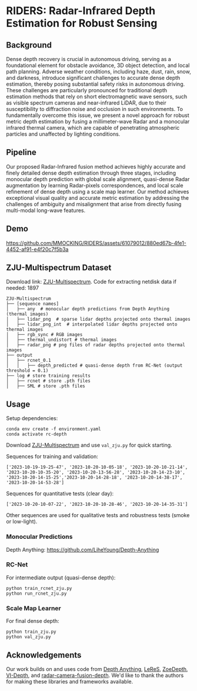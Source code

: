 # RIDERS: Radar-Infrared Depth Estimation for Robust Sensing

## Background
Dense depth recovery is crucial in autonomous driving, serving as a foundational element for obstacle avoidance, 3D object detection, and local path planning. Adverse weather conditions, including haze, dust, rain, snow, and darkness, introduce significant challenges to accurate dense depth estimation, thereby posing substantial safety risks in autonomous driving. These challenges are particularly pronounced for traditional depth estimation methods that rely on short electromagnetic wave sensors, such as visible spectrum cameras and near-infrared LiDAR, due to their susceptibility to diffraction noise and occlusion in such environments.
To fundamentally overcome this issue, we present a novel approach for robust metric depth estimation by fusing a millimeter-wave Radar and a monocular infrared thermal camera, which are capable of penetrating atmospheric particles and unaffected by lighting conditions.
## Pipeline
Our proposed Radar-Infrared fusion method achieves highly accurate and finely detailed dense depth estimation through three stages, including monocular depth prediction with global scale alignment, quasi-dense Radar augmentation by learning Radar-pixels correspondences, and local scale refinement of dense depth using a scale map learner. Our method achieves exceptional visual quality and accurate metric estimation by addressing the challenges of ambiguity and misalignment that arise from directly fusing multi-modal long-wave features. 
## Demo
https://github.com/MMOCKING/RIDERS/assets/61079012/880ed67b-4fe1-4452-af91-e4f20c7f5b3a
## ZJU-Multispectrum Dataset
Download link: [ZJU-Multispectrum](https://pan.baidu.com/s/1TGPGjX8XtQf1CyKMqU2v_w?pwd=1897).
Code for extracting netdisk data if needed: 1897

```
ZJU-Multispectrum
├── [sequence names]
│   ├── any  # monocular depth predictions from Depth Anything (thermal images)
│   ├── lidar_png  # sparse lidar depths projected onto thermal images
│   ├── lidar_png_int  # interpolated lidar depths projected onto thermal images
│   ├── rgb_sync # RGB images
│   ├── thermal_undistort # thermal images
│   ├── radar_png # png files of radar depths projected onto thermal images
├── output
│   ├── rcnet_0.1
│   │   ├── depth_predicted # quasi-dense depth from RC-Net (output threshold = 0.1)
├── log # store training results
│   ├── rcnet # store .pth files
│   ├── SML # store .pth files
```


## Usage

Setup dependencies:

```
conda env create -f environment.yaml
conda activate rc-depth
```

Download [ZJU-Multispectrum](https://pan.baidu.com/s/1TGPGjX8XtQf1CyKMqU2v_w?pwd=1897) 
and use `val_zju.py` for quick starting.

Sequences for training and validation: 
```
['2023-10-19-19-25-47', '2023-10-20-10-05-18', '2023-10-20-10-21-14',
'2023-10-20-10-35-20', '2023-10-20-13-56-28', '2023-10-20-14-23-10', 
'2023-10-20-14-15-25','2023-10-20-14-28-18', '2023-10-20-14-38-17', 
'2023-10-20-14-53-28']
```

Sequences for quantitative tests (clear day): 
```
['2023-10-20-10-07-22', '2023-10-20-10-28-46', '2023-10-20-14-35-31']
```

Other sequences are used for qualitative tests and robustness tests (smoke or low-light).


### Monocular Predictions
Depth Anything: https://github.com/LiheYoung/Depth-Anything

### RC-Net
For intermediate output (quasi-dense depth):

```
python train_rcnet_zju.py
python run_rcnet_zju.py
```

### Scale Map Learner
For final dense depth:

```
python train_zju.py
python val_zju.py
```

## Acknowledgements

Our work builds on and uses code from [Depth Anything](https://github.com/LiheYoung/Depth-Anything), 
[LeReS](https://github.com/aim-uofa/AdelaiDepth),
[ZoeDepth](https://github.com/isl-org/ZoeDepth),
[VI-Depth](https://github.com/isl-org/VI-Depth), 
and [radar-camera-fusion-depth](https://github.com/nesl/radar-camera-fusion-depth). 
We'd like to thank the authors for making these libraries and frameworks available.

